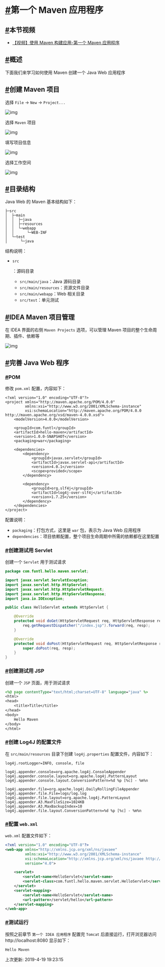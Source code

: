 # [#](https://funtl.com/zh/maven/第一个-Maven-应用程序.html#第一个-maven-应用程序)第一个 Maven 应用程序

## [#](https://funtl.com/zh/maven/第一个-Maven-应用程序.html#本节视频)本节视频

- [【视频】使用 Maven 构建应用-第一个 Maven 应用程序](https://www.bilibili.com/video/av24455466/)

## [#](https://funtl.com/zh/maven/第一个-Maven-应用程序.html#概述)概述

下面我们来学习如何使用 Maven 创建一个 Java Web 应用程序

## [#](https://funtl.com/zh/maven/第一个-Maven-应用程序.html#创建-maven-项目)创建 Maven 项目

选择 `File` -> `New` -> `Project...`

![img](https://funtl.com/assets/Lusifer1528025821.png)

选择 `Maven` 项目

![img](https://funtl.com/assets/Lusifer1528025904.png)

填写项目信息

![img](https://funtl.com/assets/Lusifer1528025957.png)

选择工作空间

![img](https://funtl.com/assets/Lusifer1528026009.png)

## [#](https://funtl.com/zh/maven/第一个-Maven-应用程序.html#目录结构)目录结构

Java Web 的 Maven 基本结构如下：

```text
├─src
│  ├─main
│  │  ├─java
│  │  ├─resources
│  │  └─webapp
│  │      └─WEB-INF
│  └─test
│      └─java
```

结构说明：

- ```
  src
  ```

  ：源码目录

  - `src/main/java`：Java 源码目录
  - `src/main/resources`：资源文件目录
  - `src/main/webapp`：Web 相关目录
  - `src/test`：单元测试

## [#](https://funtl.com/zh/maven/第一个-Maven-应用程序.html#idea-maven-项目管理)IDEA Maven 项目管理

在 IDEA 界面的右侧 `Maven Projects` 选项，可以管理 Maven 项目的整个生命周期、插件、依赖等

![img](https://funtl.com/assets/Lusifer1528027638.png)

## [#](https://funtl.com/zh/maven/第一个-Maven-应用程序.html#完善-java-web-程序)完善 Java Web 程序

### [#](https://funtl.com/zh/maven/第一个-Maven-应用程序.html#pom)POM

修改 `pom.xml` 配置，内容如下：

```text
<?xml version="1.0" encoding="UTF-8"?>
<project xmlns="http://maven.apache.org/POM/4.0.0"
         xmlns:xsi="http://www.w3.org/2001/XMLSchema-instance"
         xsi:schemaLocation="http://maven.apache.org/POM/4.0.0 http://maven.apache.org/xsd/maven-4.0.0.xsd">
    <modelVersion>4.0.0</modelVersion>

    <groupId>com.funtl</groupId>
    <artifactId>hello-maven</artifactId>
    <version>1.0.0-SNAPSHOT</version>
    <packaging>war</packaging>

    <dependencies>
        <dependency>
            <groupId>javax.servlet</groupId>
            <artifactId>javax.servlet-api</artifactId>
            <version>4.0.1</version>
            <scope>provided</scope>
        </dependency>

        <dependency>
            <groupId>org.slf4j</groupId>
            <artifactId>log4j-over-slf4j</artifactId>
            <version>1.7.25</version>
        </dependency>
    </dependencies>
</project>
```

配置说明：

- `packaging`：打包方式，这里是 `war` 包，表示为 Java Web 应用程序
- `dependencies`：项目依赖配置，整个项目生命周期中所需的依赖都在这里配置

### [#](https://funtl.com/zh/maven/第一个-Maven-应用程序.html#创建测试用-servlet)创建测试用 Servlet

创建一个 `Servlet` 用于测试请求

```java
package com.funtl.hello.maven.servlet;

import javax.servlet.ServletException;
import javax.servlet.http.HttpServlet;
import javax.servlet.http.HttpServletRequest;
import javax.servlet.http.HttpServletResponse;
import java.io.IOException;

public class HelloServlet extends HttpServlet {

    @Override
    protected void doGet(HttpServletRequest req, HttpServletResponse resp) throws ServletException, IOException {
        req.getRequestDispatcher("/index.jsp").forward(req, resp);
    }

    @Override
    protected void doPost(HttpServletRequest req, HttpServletResponse resp) throws ServletException, IOException {
        super.doPost(req, resp);
    }
}
```

### [#](https://funtl.com/zh/maven/第一个-Maven-应用程序.html#创建测试用-jsp)创建测试用 JSP

创建一个 `JSP` 页面，用于测试请求

```jsp
<%@ page contentType="text/html;charset=UTF-8" language="java" %>
<html>
<head>
    <title>Title</title>
</head>
<body>
    Hello Maven
</body>
</html>
```

### [#](https://funtl.com/zh/maven/第一个-Maven-应用程序.html#创建-log4j-的配置文件)创建 Log4J 的配置文件

在 `src/main/resources` 目录下创建 `log4j.properties` 配置文件，内容如下：

```properties
log4j.rootLogger=INFO, console, file

log4j.appender.console=org.apache.log4j.ConsoleAppender
log4j.appender.console.layout=org.apache.log4j.PatternLayout
log4j.appender.console.layout.ConversionPattern=%d %p [%c] - %m%n

log4j.appender.file=org.apache.log4j.DailyRollingFileAppender
log4j.appender.file.File=logs/log.log
log4j.appender.file.layout=org.apache.log4j.PatternLayout
log4j.appender.A3.MaxFileSize=1024KB
log4j.appender.A3.MaxBackupIndex=10
log4j.appender.file.layout.ConversionPattern=%d %p [%c] - %m%n
```

### [#](https://funtl.com/zh/maven/第一个-Maven-应用程序.html#配置-web-xml)配置 `web.xml`

`web.xml` 配置文件如下：

```xml
<?xml version="1.0" encoding="UTF-8"?>
<web-app xmlns="http://xmlns.jcp.org/xml/ns/javaee"
         xmlns:xsi="http://www.w3.org/2001/XMLSchema-instance"
         xsi:schemaLocation="http://xmlns.jcp.org/xml/ns/javaee http://xmlns.jcp.org/xml/ns/javaee/web-app_4_0.xsd"
         version="4.0">

    <servlet>
        <servlet-name>HelloServlet</servlet-name>
        <servlet-class>com.funtl.hello.maven.servlet.HelloServlet</servlet-class>
    </servlet>
    <servlet-mapping>
        <servlet-name>HelloServlet</servlet-name>
        <url-pattern>/servlet/hello</url-pattern>
    </servlet-mapping>
</web-app>
```

### [#](https://funtl.com/zh/maven/第一个-Maven-应用程序.html#测试运行)测试运行

按照之前章节 `第一个 IDEA 应用程序` 配置完 `Tomcat` 后直接运行，打开浏览器访问 http://localhost:8080 显示如下：

```text
Hello Maven
```

上次更新: 2019-4-19 19:23:15